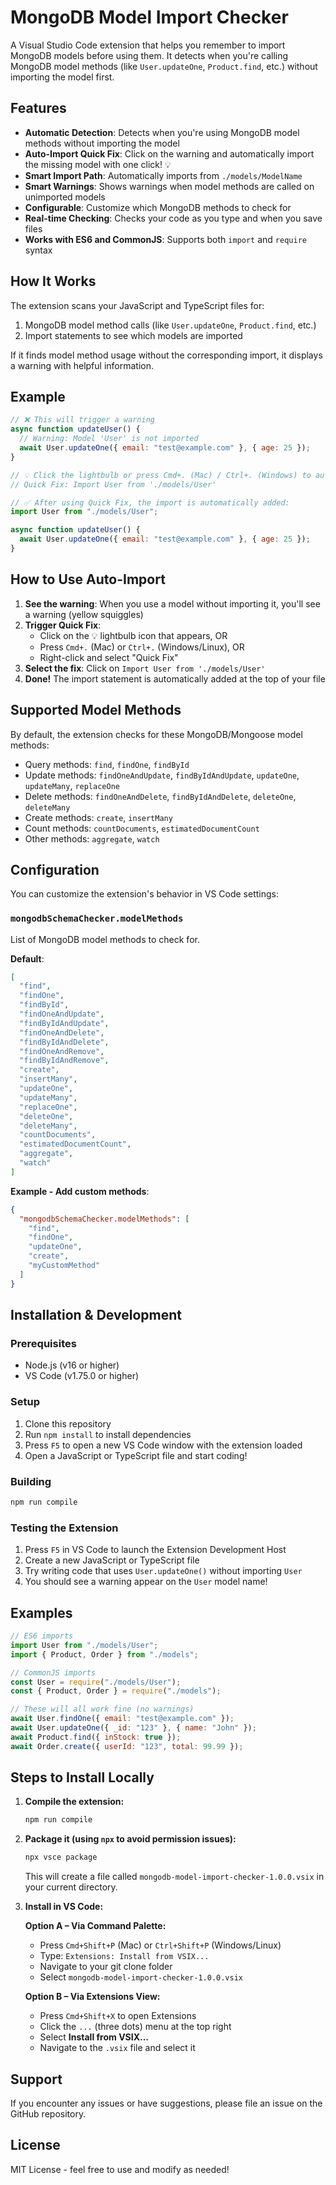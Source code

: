 # MongoDB Model Import Checker

A Visual Studio Code extension that helps you remember to import MongoDB models before using them. It detects when you're calling MongoDB model methods (like `User.updateOne`, `Product.find`, etc.) without importing the model first.

## Features

- **Automatic Detection**: Detects when you're using MongoDB model methods without importing the model
- **Auto-Import Quick Fix**: Click on the warning and automatically import the missing model with one click! 💡
- **Smart Import Path**: Automatically imports from `./models/ModelName`
- **Smart Warnings**: Shows warnings when model methods are called on unimported models
- **Configurable**: Customize which MongoDB methods to check for
- **Real-time Checking**: Checks your code as you type and when you save files
- **Works with ES6 and CommonJS**: Supports both `import` and `require` syntax

## How It Works

The extension scans your JavaScript and TypeScript files for:

1. MongoDB model method calls (like `User.updateOne`, `Product.find`, etc.)
2. Import statements to see which models are imported

If it finds model method usage without the corresponding import, it displays a warning with helpful information.

## Example

```javascript
// ❌ This will trigger a warning
async function updateUser() {
  // Warning: Model 'User' is not imported
  await User.updateOne({ email: "test@example.com" }, { age: 25 });
}

// 💡 Click the lightbulb or press Cmd+. (Mac) / Ctrl+. (Windows) to auto-import:
// Quick Fix: Import User from './models/User'

// ✅ After using Quick Fix, the import is automatically added:
import User from "./models/User";

async function updateUser() {
  await User.updateOne({ email: "test@example.com" }, { age: 25 });
}
```

## How to Use Auto-Import

1. **See the warning**: When you use a model without importing it, you'll see a warning (yellow squiggles)
2. **Trigger Quick Fix**:
   - Click on the 💡 lightbulb icon that appears, OR
   - Press `Cmd+.` (Mac) or `Ctrl+.` (Windows/Linux), OR
   - Right-click and select "Quick Fix"
3. **Select the fix**: Click on `Import User from './models/User'`
4. **Done!** The import statement is automatically added at the top of your file

## Supported Model Methods

By default, the extension checks for these MongoDB/Mongoose model methods:

- Query methods: `find`, `findOne`, `findById`
- Update methods: `findOneAndUpdate`, `findByIdAndUpdate`, `updateOne`, `updateMany`, `replaceOne`
- Delete methods: `findOneAndDelete`, `findByIdAndDelete`, `deleteOne`, `deleteMany`
- Create methods: `create`, `insertMany`
- Count methods: `countDocuments`, `estimatedDocumentCount`
- Other methods: `aggregate`, `watch`

## Configuration

You can customize the extension's behavior in VS Code settings:

### `mongodbSchemaChecker.modelMethods`

List of MongoDB model methods to check for.

**Default**:

```json
[
  "find",
  "findOne",
  "findById",
  "findOneAndUpdate",
  "findByIdAndUpdate",
  "findOneAndDelete",
  "findByIdAndDelete",
  "findOneAndRemove",
  "findByIdAndRemove",
  "create",
  "insertMany",
  "updateOne",
  "updateMany",
  "replaceOne",
  "deleteOne",
  "deleteMany",
  "countDocuments",
  "estimatedDocumentCount",
  "aggregate",
  "watch"
]
```

**Example - Add custom methods**:

```json
{
  "mongodbSchemaChecker.modelMethods": [
    "find",
    "findOne",
    "updateOne",
    "create",
    "myCustomMethod"
  ]
}
```

## Installation & Development

### Prerequisites

- Node.js (v16 or higher)
- VS Code (v1.75.0 or higher)

### Setup

1. Clone this repository
2. Run `npm install` to install dependencies
3. Press `F5` to open a new VS Code window with the extension loaded
4. Open a JavaScript or TypeScript file and start coding!

### Building

```bash
npm run compile
```

### Testing the Extension

1. Press `F5` in VS Code to launch the Extension Development Host
2. Create a new JavaScript or TypeScript file
3. Try writing code that uses `User.updateOne()` without importing `User`
4. You should see a warning appear on the `User` model name!

## Examples

```javascript
// ES6 imports
import User from "./models/User";
import { Product, Order } from "./models";

// CommonJS imports
const User = require("./models/User");
const { Product, Order } = require("./models");

// These will all work fine (no warnings)
await User.findOne({ email: "test@example.com" });
await User.updateOne({ _id: "123" }, { name: "John" });
await Product.find({ inStock: true });
await Order.create({ userId: "123", total: 99.99 });
```

## Steps to Install Locally

1. **Compile the extension:**

   ```bash
   npm run compile
   ```

2. **Package it (using `npx` to avoid permission issues):**

   ```bash
   npx vsce package
   ```

   This will create a file called `mongodb-model-import-checker-1.0.0.vsix` in your current directory.

3. **Install in VS Code:**

   **Option A – Via Command Palette:**

   - Press `Cmd+Shift+P` (Mac) or `Ctrl+Shift+P` (Windows/Linux)
   - Type: `Extensions: Install from VSIX...`
   - Navigate to your git clone folder
   - Select `mongodb-model-import-checker-1.0.0.vsix`

   **Option B – Via Extensions View:**

   - Press `Cmd+Shift+X` to open Extensions
   - Click the `...` (three dots) menu at the top right
   - Select **Install from VSIX...**
   - Navigate to the `.vsix` file and select it

## Support

If you encounter any issues or have suggestions, please file an issue on the GitHub repository.

## License

MIT License - feel free to use and modify as needed!
